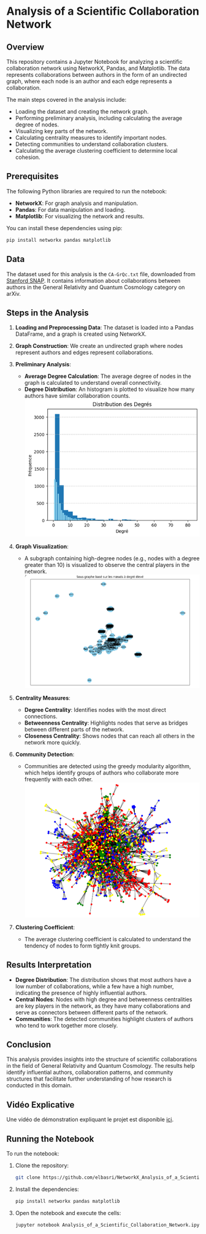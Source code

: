 
# Analysis of a Scientific Collaboration Network

## Overview
This repository contains a Jupyter Notebook for analyzing a scientific collaboration network using NetworkX, Pandas, and Matplotlib. The data represents collaborations between authors in the form of an undirected graph, where each node is an author and each edge represents a collaboration.

The main steps covered in the analysis include:
- Loading the dataset and creating the network graph.
- Performing preliminary analysis, including calculating the average degree of nodes.
- Visualizing key parts of the network.
- Calculating centrality measures to identify important nodes.
- Detecting communities to understand collaboration clusters.
- Calculating the average clustering coefficient to determine local cohesion.

## Prerequisites
The following Python libraries are required to run the notebook:
- **NetworkX**: For graph analysis and manipulation.
- **Pandas**: For data manipulation and loading.
- **Matplotlib**: For visualizing the network and results.

You can install these dependencies using pip:
```sh
pip install networkx pandas matplotlib
```

## Data
The dataset used for this analysis is the `CA-GrQc.txt` file, downloaded from [Stanford SNAP](http://snap.stanford.edu/data/ca-GrQc.html). It contains information about collaborations between authors in the General Relativity and Quantum Cosmology category on arXiv.

## Steps in the Analysis
1. **Loading and Preprocessing Data**: The dataset is loaded into a Pandas DataFrame, and a graph is created using NetworkX.

2. **Graph Construction**: We create an undirected graph where nodes represent authors and edges represent collaborations.

3. **Preliminary Analysis**:
   - **Average Degree Calculation**: The average degree of nodes in the graph is calculated to understand overall connectivity.
   - **Degree Distribution**: An histogram is plotted to visualize how many authors have similar collaboration counts.
   ![Degree Distribution](images/degree_distribution.png)

4. **Graph Visualization**:
   - A subgraph containing high-degree nodes (e.g., nodes with a degree greater than 10) is visualized to observe the central players in the network.
   ![High Degree Subgraph](images/high_degree_subgraph.png)

5. **Centrality Measures**:
   - **Degree Centrality**: Identifies nodes with the most direct connections.
   - **Betweenness Centrality**: Highlights nodes that serve as bridges between different parts of the network.
   - **Closeness Centrality**: Shows nodes that can reach all others in the network more quickly.

6. **Community Detection**:
   - Communities are detected using the greedy modularity algorithm, which helps identify groups of authors who collaborate more frequently with each other.
   ![Community Detection](images/community_detection.png)

7. **Clustering Coefficient**:
   - The average clustering coefficient is calculated to understand the tendency of nodes to form tightly knit groups.

## Results Interpretation
- **Degree Distribution**: The distribution shows that most authors have a low number of collaborations, while a few have a high number, indicating the presence of highly influential authors.
- **Central Nodes**: Nodes with high degree and betweenness centralities are key players in the network, as they have many collaborations and serve as connectors between different parts of the network.
- **Communities**: The detected communities highlight clusters of authors who tend to work together more closely.

## Conclusion
This analysis provides insights into the structure of scientific collaborations in the field of General Relativity and Quantum Cosmology. The results help identify influential authors, collaboration patterns, and community structures that facilitate further understanding of how research is conducted in this domain.

## Vidéo Explicative

Une vidéo de démonstration expliquant le projet est disponible [ici](https://docs.google.com/document/d/1OizDmup9EsFcw8WZGEYT9biMUNgviCNw4K5Fcq-kQu0/edit?usp=sharing).

## Running the Notebook
To run the notebook:
1. Clone the repository:
   ```sh
   git clone https://github.com/elbasri/NetworkX_Analysis_of_a_Scientific_Collaboration_Network.git
   ```
2. Install the dependencies:
   ```sh
   pip install networkx pandas matplotlib
   ```
3. Open the notebook and execute the cells:
   ```sh
   jupyter notebook Analysis_of_a_Scientific_Collaboration_Network.ipynb
   ```

